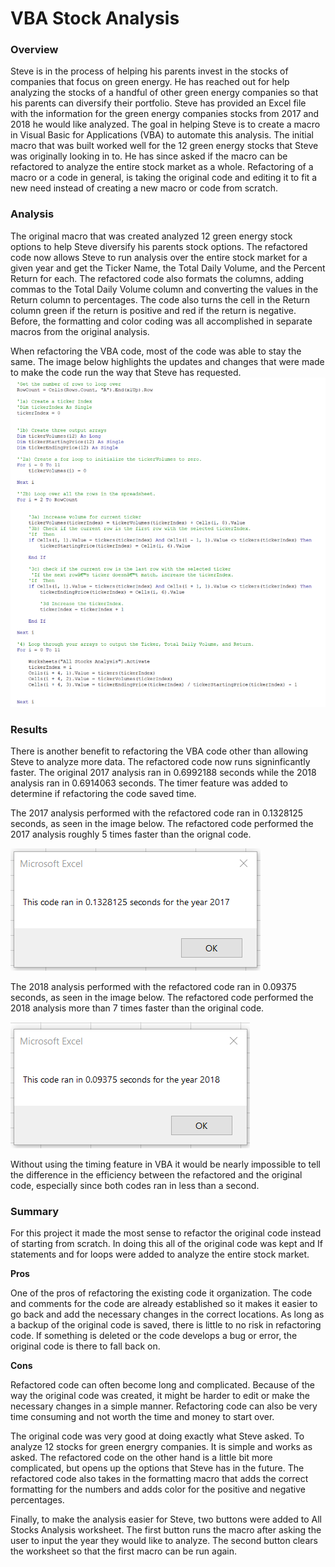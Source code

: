 # **VBA Stock Analysis**

### Overview
Steve is in the process of helping his parents invest in the stocks of companies that focus on green energy. He has reached out for help analyzing the stocks of a handful of other green energy companies so that his parents can diversify their portfolio. Steve has provided an Excel file with the information for the green energy companies stocks from 2017 and 2018 he would like analyzed. The goal in helping Steve is to create a macro in Visual Basic for Applications (VBA) to automate this analysis. The initial macro that was built worked well for the 12 green energy stocks that Steve was originally looking in to. He has since asked if the macro can be refactored to analyze the entire stock market as a whole. Refactoring of a macro or a code in general, is taking the original code and editing it to fit a new need instead of creating a new macro or code from scratch. 

### Analysis
The original macro that was created analyzed 12 green energy stock options to help Steve diversify his parents stock options. The refactored code now allows Steve to run analysis over the entire stock market for a given year and get the Ticker Name, the Total Daily Volume, and the Percent Return for each. The refactored code also formats the columns, adding commas to the Total Daily Volume column and converting the values in the Return column to percentages. The code also turns the cell in the Return column green if the return is positive and red if the return is negative. Before, the formatting and color coding was all accomplished in separate macros from the original analysis. 

When refactoring the VBA code, most of the code was able to stay the same. The image below highlights the updates and changes that were made to make the code run the way that Steve has requested. 
![alt text](https://github.com/John-Thomas-872/stock_analysis/blob/main/Resources/VBA_Challenge_Refactored.png)

### Results
There is another benefit to refactoring the VBA code other than allowing Steve to analyze more data. The refactored code now runs signinficantly faster. The original 2017 analysis ran in 0.6992188 seconds while the 2018 analysis ran in 0.6914063 seconds. The timer feature was added to determine if refactoring the code saved time.

The 2017 analysis performed with the refactored code ran in 0.1328125 seconds, as seen in the image below. The refactored code performed the 2017 analysis roughly 5 times faster than the orignal code.

![alt text](https://github.com/John-Thomas-872/stock_analysis/blob/main/Resources/VBA_Challenge_2017.png)

The 2018 analysis performed with the refactored code ran in 0.09375 seconds, as seen in the image below. The refactored code performed the 2018 analysis more than 7 times faster than the original code.

![alt text](https://github.com/John-Thomas-872/stock_analysis/blob/main/Resources/VBA_Challenge_2018.png)

Without using the timing feature in VBA it would be nearly impossible to tell the difference in the efficiency between the refactored and the original code, especially since both codes ran in less than a second. 

### Summary
For this project it made the most sense to refactor the original code instead of starting from scratch. In doing this all of the original code was kept and If statements and for loops were added to analyze the entire stock market. 

**Pros**

One of the pros of refactoring the existing code it organization. The code and comments for the code are already established so it makes it easier to go back and add the necessary changes in the correct locations. As long as a backup of the original code is saved, there is little to no risk in refactoring code. If something is deleted or the code develops a bug or error, the original code is there to fall back on.

**Cons**

Refactored code can often become long and complicated. Because of the way the original code was created, it might be harder to edit or make the necessary changes in a simple manner. Refactoring code can also be very time consuming and not worth the time and money to start over.  

The original code was very good at doing exactly what Steve asked. To analyze 12 stocks for green energry companies. It is simple and works as asked. 
The refactored code on the other hand is a little bit more complicated, but opens up the options that Steve has in the future. The refactored code also takes in the formatting macro that adds the correct formatting for the numbers and adds color for the positive and negative percentages. 

Finally, to make the analysis easier for Steve, two buttons were added to All Stocks Analysis worksheet. The first button runs the macro after asking the user to input the year they would like to analyze. The second button clears the worksheet so that the first macro can be run again. 

